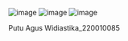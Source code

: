 ![image](https://github.com/user-attachments/assets/c7f2567e-d6ef-4999-b326-3a0337c9f53a)
![image](https://github.com/user-attachments/assets/b3ab3b80-5565-4c6a-ad9a-97bc843fa4dd)
![image](https://github.com/user-attachments/assets/cd5b24c0-ebb4-4008-9860-401cc1d4e128)

Putu Agus Widiastika_220010085

